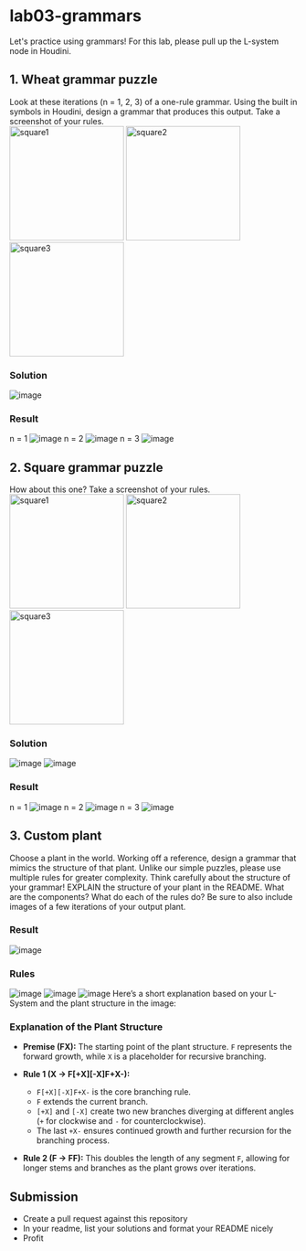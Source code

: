 # lab03-grammars
Let's practice using grammars! For this lab, please pull up the L-system node in Houdini.

## 1. Wheat grammar puzzle
Look at these iterations (n = 1, 2, 3) of a one-rule grammar. Using the built in symbols in Houdini, design a grammar that produces this output. Take a screenshot of your rules.\
<img width="200" alt="square1" src="https://user-images.githubusercontent.com/1758825/193949661-a3a0e1f7-7d68-4b9e-8384-d9991e1e9fd2.png">
<img width="200" alt="square2" src="https://user-images.githubusercontent.com/1758825/193949853-cf2306b3-3537-4c24-91b5-0a3083bc87c0.png">
<img width="200" alt="square3" src="https://user-images.githubusercontent.com/1758825/193949859-5e432b4b-f18d-48b5-a9e9-8d7dba255955.png">

### Solution
![image](https://github.com/user-attachments/assets/c9ef6597-9be7-4f98-858e-58a86dc9cd01)
### Result
n = 1
![image](https://github.com/user-attachments/assets/43239282-8cf4-485e-af7d-a2a72379a4fe)
n = 2
![image](https://github.com/user-attachments/assets/55732a60-d67e-475f-88a9-d6142c66f738)
n = 3
![image](https://github.com/user-attachments/assets/0bd4ca73-2441-4cbb-8171-33fb57df04ef)

## 2. Square grammar puzzle
How about this one? Take a screenshot of your rules.\
<img width="200" alt="square1" src="https://user-images.githubusercontent.com/1758825/193949895-87cdfb43-da7c-4867-ab1b-107e1ba9d2a7.png">
<img width="200" alt="square2" src="https://user-images.githubusercontent.com/1758825/193949904-a9cdfe0f-319e-4ca8-9935-dd338217a7cf.png">
<img width="200" alt="square3" src="https://user-images.githubusercontent.com/1758825/193949910-928e5993-ce26-4681-80f8-ffeb54be4dcf.png">

### Solution
![image](https://github.com/user-attachments/assets/3b6d95b0-bd5b-41e0-a42e-f94c89a0046b)
![image](https://github.com/user-attachments/assets/4b23c6a2-e938-4025-9a86-618721e6df03)
### Result
n = 1
![image](https://github.com/user-attachments/assets/e853d0f5-0ee0-4b45-ac74-924a72955795)
n = 2
![image](https://github.com/user-attachments/assets/7d3a240c-5599-43b9-bdb3-71df6b6730fa)
n = 3
![image](https://github.com/user-attachments/assets/5fa37395-d343-463a-92d1-a64c04a75e79)

## 3. Custom plant
Choose a plant in the world. Working off a reference, design a grammar that mimics the structure of that plant. Unlike our simple puzzles, please use multiple rules for greater complexity. Think carefully about the structure of your grammar! EXPLAIN the structure of your plant in the README. What are the components? What do each of the rules do? Be sure to also include images of a few iterations of your output plant.
### Result
![image](https://github.com/user-attachments/assets/a53d0e44-ae39-4f4d-adc3-f30636d17063)
### Rules
![image](https://github.com/user-attachments/assets/0bffcf5b-79c9-4586-b092-3c379c40f4e8)
![image](https://github.com/user-attachments/assets/7c62f030-eb63-452d-8522-4c9a004c47c4)
![image](https://github.com/user-attachments/assets/ec0dc7e2-820f-4d1e-a8ac-369b8a9e5fd6)
Here’s a short explanation based on your L-System and the plant structure in the image:

### Explanation of the Plant Structure

- **Premise (FX):** The starting point of the plant structure. `F` represents the forward growth, while `X` is a placeholder for recursive branching.
  
- **Rule 1 (X → F[+X][-X]F+X-):** 
    - `F[+X][-X]F+X-` is the core branching rule.
    - `F` extends the current branch.
    - `[+X]` and `[-X]` create two new branches diverging at different angles (`+` for clockwise and `-` for counterclockwise).
    - The last `+X-` ensures continued growth and further recursion for the branching process.

- **Rule 2 (F → FF):** This doubles the length of any segment `F`, allowing for longer stems and branches as the plant grows over iterations.

## Submission
- Create a pull request against this repository
- In your readme, list your solutions and format your README nicely
- Profit
